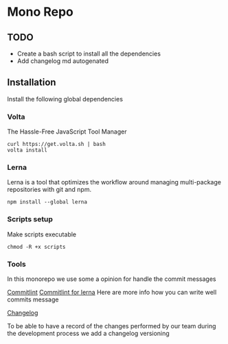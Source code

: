 # Mono Repo

## TODO

- Create a bash script to install all the dependencies
- Add changelog md autogenated

## Installation

Install the following global dependencies

### Volta

The Hassle-Free JavaScript Tool Manager

```
curl https://get.volta.sh | bash
volta install
```

### Lerna

Lerna is a tool that optimizes the workflow around managing multi-package repositories with git and npm.

```
npm install --global lerna

```

### Scripts setup

Make scripts executable

```
chmod -R +x scripts
```

### Tools

In this monorepo we use some a opinion for handle the commit messages

[Commitlint](https://github.com/conventional-changelog/commitlint/#what-is-commitlint)
[Commitlint for lerna](https://github.com/conventional-changelog/commitlint/tree/master/@commitlint/config-lerna-scopes)
Here are more info how you can write well commits message

[Changelog](https://github.com/lerna/lerna-changelog)

To be able to have a record of the changes performed by our team during the development process
we add a changelog versioning
